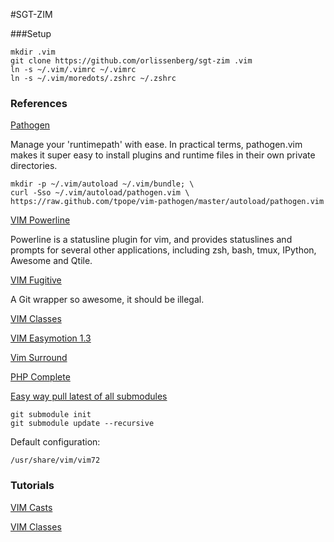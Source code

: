 #SGT-ZIM

###Setup

    mkdir .vim
    git clone https://github.com/orlissenberg/sgt-zim .vim
    ln -s ~/.vim/.vimrc ~/.vimrc
    ln -s ~/.vim/moredots/.zshrc ~/.zshrc

### References

[Pathogen](https://github.com/tpope/vim-pathogen)

Manage your 'runtimepath' with ease. In practical terms, pathogen.vim makes it super easy to install
plugins and runtime files in their own private directories.

    mkdir -p ~/.vim/autoload ~/.vim/bundle; \
    curl -Sso ~/.vim/autoload/pathogen.vim \
    https://raw.github.com/tpope/vim-pathogen/master/autoload/pathogen.vim

[VIM Powerline](https://github.com/Lokaltog/powerline)

Powerline is a statusline plugin for vim, and provides statuslines and prompts for several other applications,
including zsh, bash, tmux, IPython, Awesome and Qtile.

[VIM Fugitive](https://github.com/tpope/vim-fugitive)

A Git wrapper so awesome, it should be illegal.

[VIM Classes](https://github.com/shawncplus/vim-classes)

[VIM Easymotion 1.3](https://github.com/Lokaltog/vim-easymotion)

[Vim Surround](git://github.com/tpope/vim-surround.git)

[PHP Complete](https://github.com/shawncplus/phpcomplete.vim)

[Easy way pull latest of all submodules](http://stackoverflow.com/questions/1030169/easy-way-pull-latest-of-all-submodules)

    git submodule init
    git submodule update --recursive

Default configuration:

    /usr/share/vim/vim72
    
### Tutorials

[VIM Casts](http://vimcasts.org/episodes/archive)

[VIM Classes](https://github.com/shawncplus/vim-classes)


